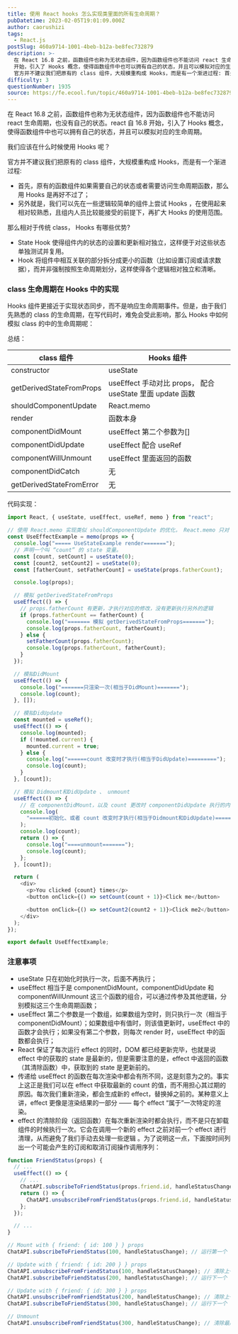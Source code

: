 ```yaml
---
title: 使用 React hooks 怎么实现类里面的所有生命周期？
pubDatetime: 2023-02-05T19:01:09.000Z
author: caorushizi
tags:
  - React.js
postSlug: 460a9714-1001-4beb-b12a-be8fec732879
description: >-
  在 React 16.8 之前，函数组件也称为无状态组件，因为函数组件也不能访问 react 生命周期，也没有自己的状态。react 自 16.8
  开始，引入了 Hooks 概念，使得函数组件中也可以拥有自己的状态，并且可以模拟对应的生命周期。 我们应该在什么时候使用 Hooks 呢？
  官方并不建议我们把原有的 class 组件，大规模重构成 Hooks，而是有一个渐进过程: 首先，原有的函数组件
difficulty: 3
questionNumber: 1935
source: https://fe.ecool.fun/topic/460a9714-1001-4beb-b12a-be8fec732879
---
```


在 React 16.8 之前，函数组件也称为无状态组件，因为函数组件也不能访问 react 生命周期，也没有自己的状态。react 自 16.8 开始，引入了 Hooks 概念，使得函数组件中也可以拥有自己的状态，并且可以模拟对应的生命周期。

我们应该在什么时候使用 Hooks 呢？

官方并不建议我们把原有的 class 组件，大规模重构成 Hooks，而是有一个渐进过程:

- 首先，原有的函数组件如果需要自己的状态或者需要访问生命周期函数，那么用 Hooks 是再好不过了；
- 另外就是，我们可以先在一些逻辑较简单的组件上尝试 Hooks ，在使用起来相对较熟悉，且组内人员比较能接受的前提下，再扩大 Hooks 的使用范围。

那么相对于传统 class， Hooks 有哪些优势?

- State Hook 使得组件内的状态的设置和更新相对独立，这样便于对这些状态单独测试并复用。
- Hook 将组件中相互关联的部分拆分成更小的函数（比如设置订阅或请求数据），而并非强制按照生命周期划分，这样使得各个逻辑相对独立和清晰。

### class 生命周期在 Hooks 中的实现

Hooks 组件更接近于实现状态同步，而不是响应生命周期事件。但是，由于我们先熟悉的 class 的生命周期，在写代码时，难免会受此影响，那么 Hooks 中如何模拟 class 的中的生命周期呢：

总结：

| class 组件               | Hooks 组件                                                |
| ------------------------ | --------------------------------------------------------- |
| constructor              | useState                                                  |
| getDerivedStateFromProps | useEffect 手动对比 props， 配合 useState 里面 update 函数 |
| shouldComponentUpdate    | React.memo                                                |
| render                   | 函数本身                                                  |
| componentDidMount        | useEffect 第二个参数为\[\]                                |
| componentDidUpdate       | useEffect 配合 useRef                                     |
| componentWillUnmount     | useEffect 里面返回的函数                                  |
| componentDidCatch        | 无                                                        |
| getDerivedStateFromError | 无                                                        |

代码实现：

```js
import React, { useState, useEffect, useRef, memo } from "react";

// 使用 React.memo 实现类似 shouldComponentUpdate 的优化， React.memo 只对 props 进行浅比较
const UseEffectExample = memo(props => {
  console.log("===== UseStateExample render=======");
  // 声明一个叫 “count” 的 state 变量。
  const [count, setCount] = useState(0);
  const [count2, setCount2] = useState(0);
  const [fatherCount, setFatherCount] = useState(props.fatherCount);

  console.log(props);

  // 模拟 getDerivedStateFromProps
  useEffect(() => {
    // props.fatherCount 有更新，才执行对应的修改，没有更新执行另外的逻辑
    if (props.fatherCount == fatherCount) {
      console.log("======= 模拟 getDerivedStateFromProps=======");
      console.log(props.fatherCount, fatherCount);
    } else {
      setFatherCount(props.fatherCount);
      console.log(props.fatherCount, fatherCount);
    }
  });

  // 模拟DidMount
  useEffect(() => {
    console.log("=======只渲染一次(相当于DidMount)=======");
    console.log(count);
  }, []);

  // 模拟DidUpdate
  const mounted = useRef();
  useEffect(() => {
    console.log(mounted);
    if (!mounted.current) {
      mounted.current = true;
    } else {
      console.log("======count 改变时才执行(相当于DidUpdate)=========");
      console.log(count);
    }
  }, [count]);

  // 模拟 Didmount和DidUpdate 、 unmount
  useEffect(() => {
    // 在 componentDidMount，以及 count 更改时 componentDidUpdate 执行的内容
    console.log(
      "======初始化、或者 count 改变时才执行(相当于Didmount和DidUpdate)========="
    );
    console.log(count);
    return () => {
      console.log("====unmount=======");
      console.log(count);
    };
  }, [count]);

  return (
    <div>
      <p>You clicked {count} times</p>
      <button onClick={() => setCount(count + 1)}>Click me</button>

      <button onClick={() => setCount2(count2 + 1)}>Click me2</button>
    </div>
  );
});

export default UseEffectExample;
```

### 注意事项

- useState 只在初始化时执行一次，后面不再执行；
- useEffect 相当于是 componentDidMount，componentDidUpdate 和 componentWillUnmount 这三个函数的组合，可以通过传参及其他逻辑，分别模拟这三个生命周期函数；
- useEffect 第二个参数是一个数组，如果数组为空时，则只执行一次（相当于 componentDidMount）；如果数组中有值时，则该值更新时，useEffect 中的函数才会执行；如果没有第二个参数，则每次 render 时，useEffect 中的函数都会执行；
- React 保证了每次运行 effect 的同时，DOM 都已经更新完毕，也就是说 effect 中的获取的 state 是最新的，但是需要注意的是，effect 中返回的函数（其清除函数）中，获取到的 state 是更新前的。
- 传递给 useEffect 的函数在每次渲染中都会有所不同，这是刻意为之的。事实上这正是我们可以在 effect 中获取最新的 count 的值，而不用担心其过期的原因。每次我们重新渲染，都会生成新的 effect，替换掉之前的。某种意义上讲，effect 更像是渲染结果的一部分 —— 每个 effect “属于”一次特定的渲染。
- effect 的清除阶段（返回函数）在每次重新渲染时都会执行，而不是只在卸载组件的时候执行一次。它会在调用一个新的 effect 之前对前一个 effect 进行清理，从而避免了我们手动去处理一些逻辑 。为了说明这一点，下面按时间列出一个可能会产生的订阅和取消订阅操作调用序列：

```js
function FriendStatus(props) {
  // ...
  useEffect(() => {
    // ...
    ChatAPI.subscribeToFriendStatus(props.friend.id, handleStatusChange);
    return () => {
      ChatAPI.unsubscribeFromFriendStatus(props.friend.id, handleStatusChange);
    };
  });

  // ...
}

// Mount with { friend: { id: 100 } } props
ChatAPI.subscribeToFriendStatus(100, handleStatusChange); // 运行第一个 effect

// Update with { friend: { id: 200 } } props
ChatAPI.unsubscribeFromFriendStatus(100, handleStatusChange); // 清除上一个 effect
ChatAPI.subscribeToFriendStatus(200, handleStatusChange); // 运行下一个 effect

// Update with { friend: { id: 300 } } props
ChatAPI.unsubscribeFromFriendStatus(200, handleStatusChange); // 清除上一个 effect
ChatAPI.subscribeToFriendStatus(300, handleStatusChange); // 运行下一个 effect

// Unmount
ChatAPI.unsubscribeFromFriendStatus(300, handleStatusChange); // 清除最后一个 effect
```
